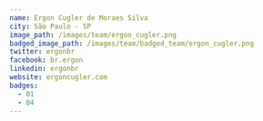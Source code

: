 ```yaml
---
name: Ergon Cugler de Moraes Silva
city: São Paulo - SP
image_path: /images/team/ergon_cugler.png
badged_image_path: /images/team/badged_team/ergon_cugler.png
twitter: ergonbr
facebook: br.ergon
linkedin: ergonbr
website: ergoncugler.com
badges:
  - 01
  - 04
---
```

